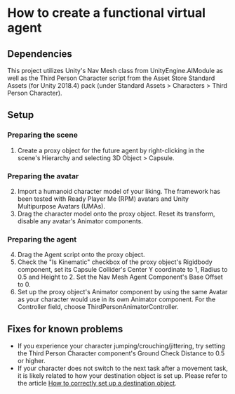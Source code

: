 # How to create a functional virtual agent

## Dependencies

This project utilizes Unity's Nav Mesh class from UnityEngine.AIModule as well as the Third Person Character script from the Asset Store Standard Assets (for Unity 2018.4) pack (under Standard Assets > Characters > Third Person Character).

## Setup

### Preparing the scene

1. Create a proxy object for the future agent by right-clicking in the scene's Hierarchy and selecting 3D Object > Capsule.

### Preparing the avatar

2. Import a humanoid character model of your liking. The framework has been tested with Ready Player Me (RPM) avatars and Unity Multipurpose Avatars (UMAs).
3. Drag the character model onto the proxy object. Reset its transform, disable any avatar's Animator components.

### Preparing the agent

4. Drag the Agent script onto the proxy object.
5. Check the "Is Kinematic" checkbox of the proxy object's Rigidbody component, set its Capsule Collider's Center Y coordinate to 1, Radius to 0.5 and Height to 2. Set the Nav Mesh Agent Component's Base Offset to 0.
6. Set up the proxy object's Animator component by using the same Avatar as your character would use in its own Animator component. For the Controller field, choose ThirdPersonAnimatorController.

## Fixes for known problems

- If you experience your character jumping/crouching/jittering, try setting the Third Person Character component's Ground Check Distance to 0.5 or higher.
- If your character does not switch to the next task after a movement task, it is likely related to how your destination object is set up. Please refer to the article [How to correctly set up a destination object](~/articles/set_up_destination_object.md).
